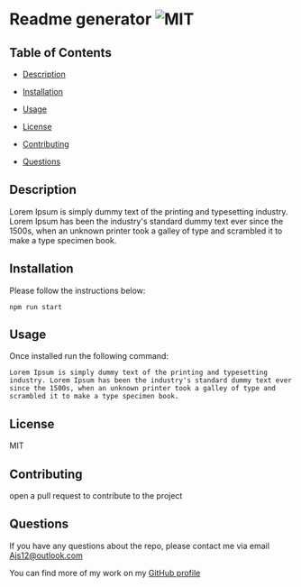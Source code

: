 # Readme generator ![MIT](https://img.shields.io/badge/MIT-License-green)
  ## Table of Contents
  - [Description](#description)
  - [Installation](#installation)
  - [Usage](#usage)
  - [License](#license)
  - [Contributing](#contributing)
  
  - [Questions](#questions)

  ## Description

  Lorem Ipsum is simply dummy text of the printing and typesetting industry. Lorem Ipsum has been the industry's standard dummy text ever since the 1500s, when an unknown printer took a galley of type and scrambled it to make a type specimen book.

  ## Installation
  Please follow the instructions below:

  ```
  npm run start
  ``` 
  ## Usage
  Once installed run the following command:
  ```
  Lorem Ipsum is simply dummy text of the printing and typesetting industry. Lorem Ipsum has been the industry's standard dummy text ever since the 1500s, when an unknown printer took a galley of type and scrambled it to make a type specimen book.
  ```
  ## License
  MIT
  ## Contributing
  open a pull request to contribute to the project
  
  ## Questions
  If you have any questions about the repo, please contact me via email Ajs12@outlook.com

  You can find more of my work on my [GitHub profile](https://github.com/undefined)